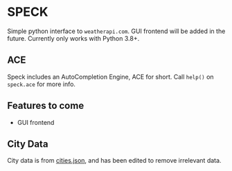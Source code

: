 # SPECK
Simple python interface to `weatherapi.com`. GUI frontend will be added in the future. Currently only works with Python 3.8+.

ACE
---
Speck includes an AutoCompletion Engine, ACE for short. Call `help()` on `speck.ace` for more info.

Features to come
----------------
* GUI frontend

City Data
---------
City data is from [cities.json](https://github.com/lutangar/cities.json), and has been edited to remove irrelevant data.

